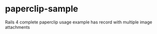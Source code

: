 # paperclip-sample
Rails 4 complete paperclip usage example has record with multiple image attachments
